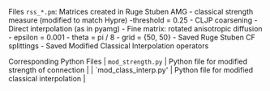 Files `rss_*.pm`: Matrices created in Ruge Stuben AMG 
    - classical strength measure (modified to match Hypre)
            -threshold = 0.25
    - CLJP coarsening
    - Direct interpolation (as in pyamg)
    - Fine matrix: rotated anisotropic diffusion
            - epsilon = 0.001
            - theta = pi / 8
            - grid = {50, 50}
    - Saved Ruge Stuben CF splittings
    - Saved Modified Classical Interpolation operators

Corresponding Python Files
| `mod_strength.py`       | Python file for modified strength of connection |
| `mod_class_interp.py'   | Python file for modified classical interpolation |
